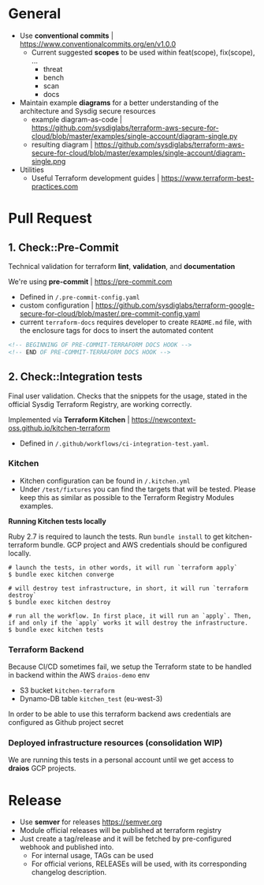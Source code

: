 # General

- Use **conventional commits** | https://www.conventionalcommits.org/en/v1.0.0
  - Current suggested **scopes** to be used within feat(scope), fix(scope), ...
    - threat
    - bench
    - scan
    - docs
- Maintain example **diagrams** for a better understanding of the architecture and Sysdig secure resources
  - example diagram-as-code | https://github.com/sysdiglabs/terraform-aws-secure-for-cloud/blob/master/examples/single-account/diagram-single.py
  - resulting diagram | https://github.com/sysdiglabs/terraform-aws-secure-for-cloud/blob/master/examples/single-account/diagram-single.png
- Utilities
  - Useful Terraform development guides | https://www.terraform-best-practices.com


# Pull Request

## 1. Check::Pre-Commit

Technical validation for terraform **lint**, **validation**, and **documentation**

We're using **pre-commit** |  https://pre-commit.com
  - Defined in `/.pre-commit-config.yaml`
  - custom configuration | https://github.com/sysdiglabs/terraform-google-secure-for-cloud/blob/master/.pre-commit-config.yaml
  - current `terraform-docs` requires developer to create `README.md` file, with the enclosure tags for docs to insert the automated content
  ```markdown
  <!-- BEGINNING OF PRE-COMMIT-TERRAFORM DOCS HOOK -->
  <!-- END OF PRE-COMMIT-TERRAFORM DOCS HOOK -->
  ```

## 2. Check::Integration tests

Final user validation. Checks that the snippets for the usage, stated in the official Sysdig Terraform Registry, are working correctly.

Implemented vía **Terraform Kitchen** | https://newcontext-oss.github.io/kitchen-terraform

- Defined in `/.github/workflows/ci-integration-test.yaml`.

### Kitchen

- Kitchen configuration can be found in `/.kitchen.yml`
- Under `/test/fixtures` you can find the targets that will be tested. Please keep this as similar as possible to the Terraform Registry Modules examples.

**Running Kitchen tests locally**

Ruby 2.7 is required to launch the tests.
Run `bundle install` to get kitchen-terraform bundle.
GCP project and AWS credentials should be configured locally.
```shell
# launch the tests, in other words, it will run `terraform apply`
$ bundle exec kitchen converge

# will destroy test infrastructure, in short, it will run `terraform destroy`
$ bundle exec kitchen destroy

# run all the workflow. In first place, it will run an `apply`. Then, if and only if the `apply` works it will destroy the infrastructure.
$ bundle exec kitchen tests

```




### Terraform Backend

Because CI/CD sometimes fail, we setup the Terraform state to be handled in backend within the AWS `draios-demo` env
- S3 bucket `kitchen-terraform`
- Dynamo-DB table `kitchen_test` (eu-west-3)

In order to be able to use this terraform backend aws credentials are configured as Github project secret


### Deployed infrastructure resources (consolidation WIP)

We are running this tests in a personal account until we get access to **draios** GCP projects.


# Release

- Use **semver** for releases https://semver.org
- Module official releases will be published at terraform registry
- Just create a tag/release and it will be  fetched by pre-configured webhook and published into.
  - For internal usage, TAGs can be used
  - For official verions, RELEASEs will be used, with its corresponding changelog description.

